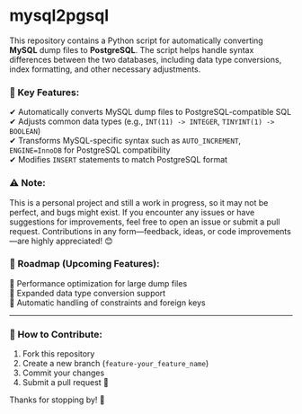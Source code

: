 # mysql2pgsql

This repository contains a Python script for automatically converting **MySQL** dump files to **PostgreSQL**. The script helps handle syntax differences between the two databases, including data type conversions, index formatting, and other necessary adjustments.

### **🚀 Key Features:**

✔ Automatically converts MySQL dump files to PostgreSQL-compatible SQL  
✔ Adjusts common data types (e.g., `INT(11) -> INTEGER`, `TINYINT(1) -> BOOLEAN`)  
✔ Transforms MySQL-specific syntax such as `AUTO_INCREMENT`, `ENGINE=InnoDB` for PostgreSQL compatibility  
✔ Modifies `INSERT` statements to match PostgreSQL format

### **⚠ Note:**

This is a personal project and still a work in progress, so it may not be perfect, and bugs might exist. If you encounter any issues or have suggestions for improvements, feel free to open an issue or submit a pull request. Contributions in any form—feedback, ideas, or code improvements—are highly appreciated! 😊

### **📌 Roadmap (Upcoming Features):**

🔹 Performance optimization for large dump files  
🔹 Expanded data type conversion support  
🔹 Automatic handling of constraints and foreign keys

---

### **🔗 How to Contribute:**

1. Fork this repository
2. Create a new branch (`feature-your_feature_name`)
3. Commit your changes
4. Submit a pull request 🎉

Thanks for stopping by! 🚀
